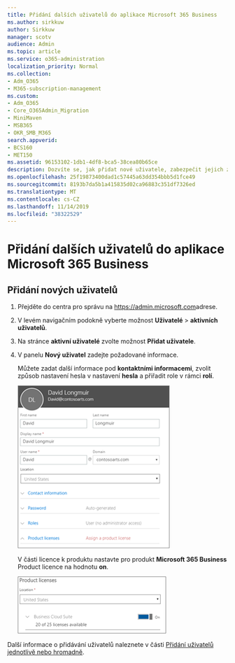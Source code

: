 ```yaml
---
title: Přidání dalších uživatelů do aplikace Microsoft 365 Business
ms.author: sirkkuw
author: Sirkkuw
manager: scotv
audience: Admin
ms.topic: article
ms.service: o365-administration
localization_priority: Normal
ms.collection:
- Adm_O365
- M365-subscription-management
ms.custom:
- Adm_O365
- Core_O365Admin_Migration
- MiniMaven
- MSB365
- OKR_SMB_M365
search.appverid:
- BCS160
- MET150
ms.assetid: 96153102-1db1-4df8-bca5-38cea80b65ce
description: Dozvíte se, jak přidat nové uživatele, zabezpečit jejich zařízení a přiřazovat role v aplikaci Microsoft 365 Business.
ms.openlocfilehash: 25f19873400dad1c57445a63dd354bbb5d1fce49
ms.sourcegitcommit: 8193b7da5b1a415835d02ca96883c351df7326ed
ms.translationtype: MT
ms.contentlocale: cs-CZ
ms.lasthandoff: 11/14/2019
ms.locfileid: "38322529"
---
```

# <a name="add-more-users-to-microsoft-365-business"></a>Přidání dalších uživatelů do aplikace Microsoft 365 Business

## <a name="add-new-users"></a>Přidání nových uživatelů

1. Přejděte do centra pro správu na <a href="https://go.microsoft.com/fwlink/p/?linkid=837890" target="_blank">https://admin.microsoft.com</a>adrese. 
2. V levém navigačním podokně vyberte možnost **Uživatelé** \> **aktivních uživatelů**.
3. Na stránce **aktivní uživatelé** zvolte možnost **Přidat uživatele**.
4. V panelu **Nový uživatel** zadejte požadované informace. 
  
    Můžete zadat další informace pod **kontaktními informacemi**, zvolit způsob nastavení hesla v nastavení **hesla** a přiřadit role v rámci **rolí**.
      
    ![Enter user information in the New user card](media/f04d39ca-48be-4868-8330-8552a4754c8b.png)
      
    V části licence k produktu nastavte pro produkt **Microsoft 365 Business** Product licence na hodnotu **on**.
      
    ![Set the license setting to On position](media/7404f7f7-93bc-44a3-9ffb-4208b5b17402.png)
  
Další informace o přidávání uživatelů naleznete v části [Přidání uživatelů jednotlivě nebo hromadně](https://docs.microsoft.com/office365/admin/add-users/add-users).
  
